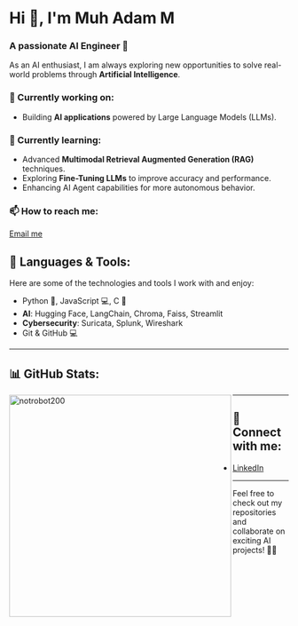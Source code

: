 # Hi 👋, I'm Muh Adam M
### A passionate **AI Engineer** 🚀

As an AI enthusiast, I am always exploring new opportunities to solve real-world problems through **Artificial Intelligence**.

### 🔭 Currently working on:
- Building **AI applications** powered by Large Language Models (LLMs).

### 🌱 Currently learning:
- Advanced **Multimodal Retrieval Augmented Generation (RAG)** techniques.
- Exploring **Fine-Tuning LLMs** to improve accuracy and performance.
- Enhancing AI Agent capabilities for more autonomous behavior.

### 📫 How to reach me:  
[Email me](mailto:mhmmdadammajid@gmail.com)

## 🚀 Languages & Tools:
Here are some of the technologies and tools I work with and enjoy:
- Python 🐍, JavaScript 💻, C 🔧
- **AI**: Hugging Face, LangChain, Chroma, Faiss, Streamlit
- **Cybersecurity**: Suricata, Splunk, Wireshark
- Git & GitHub 💻

---

## 📊 GitHub Stats:

<p>
  <img align="left" src="https://github-readme-stats.vercel.app/api?username=notrobot200&show_icons=true&count_private=true&theme=dark" alt="notrobot200" width="400"/>
</p>

---


## 🔗 Connect with me:
- [LinkedIn](https://www.linkedin.com/in/muhammad-adam-majid)

---

Feel free to check out my repositories and collaborate on exciting AI projects! 👨‍💻
